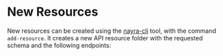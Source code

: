 # New Resources

New resources can be created using the [nayra-cli](https://github.com/nayracoop/nayra-cli) tool, with the command `add-resource`. It creates a new API resource folder with the requested schema and the following endpoints:

